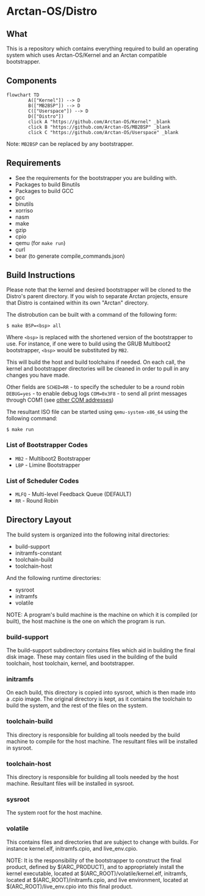 # Arctan-OS/Distro

## What
This is a repository which contains everything required to build an operating system which
uses Arctan-OS/Kernel and an Arctan compatible bootstrapper.

## Components
```mermaid
flowchart TD
        A(["Kernel"]) --> D
        B(["MB2BSP"]) --> D
        C(["Userspace"]) --> D
        D(["Distro"])
        click A "https://github.com/Arctan-OS/Kernel" _blank
        click B "https://github.com/Arctan-OS/MB2BSP" _blank
        click C "https://github.com/Arctan-OS/Userspace" _blank
```

Note: `MB2BSP` can be replaced by any bootstrapper.

## Requirements
* See the requirements for the bootstrapper you are building with.
* Packages to build Binutils
* Packages to build GCC
* gcc
* binutils
* xorriso
* nasm
* make
* gzip
* cpio
* qemu (for `make run`)
* curl
* bear (to generate compile_commands.json)

## Build Instructions
Please note that the kernel and desired bootstrapper will be cloned to the Distro's
parent directory. If you wish to separate Arctan projects, ensure that Distro is contained
within its own "Arctan" directory.

The distrobution can be built with a command of the following form:

```shell
$ make BSP=<bsp> all
```

Where `<bsp>` is replaced with the shortened version of the bootstrapper to use.
For instance, if one were to build using the GRUB Multiboot2 bootstrapper, `<bsp>` would
be substituted by `MB2`.

This will build the host and build toolchains if needed. On each call, the kernel and
bootstrapper directories will be cleaned in order to pull in any changes you have made.

Other fields are
`SCHED=RR` - to specify the scheduler to be a round robin
`DEBUG=yes` - to enable debug logs
`COM=0x3F8` - to send all print messages through COM1 (see [other COM addresses](https://osdev.wiki/wiki/Serial_Ports#Port_Addresses))

The resultant ISO file can be started using `qemu-system-x86_64` using the following
command:

```shell
$ make run
```

### List of Bootstrapper Codes
* `MB2` - Multiboot2 Bootstrapper
* `LBP` - Limine Bootstrapper

### List of Scheduler Codes
* `MLFQ` - Multi-level Feedback Queue (DEFAULT)
* `RR` - Round Robin

## Directory Layout

The build system is organized into the following inital directories:
* build-support
* initramfs-constant
* toolchain-build
* toolchain-host

And the following runtime directories:
* sysroot
* initramfs
* volatile

NOTE: A program's build machine is the machine on which it is compiled (or built), the host machine
is the one on which the program is run.

### build-support

The build-support subdirectory contains files which aid in building the final disk image. These
may contain files used in the building of the build toolchain, host toolchain, kernel, and bootstrapper.

### initramfs

On each build, this directory is copied into sysroot, which is then made into a .cpio image. The original directory
is kept, as it contains the toolchain to build the system, and the rest of the files on the system.

### toolchain-build

This directory is responsible for building all tools needed by the build machine to compile for the host machine. The 
resultant files will be installed in sysroot.

### toolchain-host

This directory is responsible for building all tools needed by the host machine. Resultant files will be installed in sysroot.

### sysroot 

The system root for the host machine.

### volatile

This contains files and directories that are subject to change with builds. For instance kernel.elf, initramfs.cpio, and
live_env.cpio.

NOTE: It is the responsibility of the bootstrapper to construct the final product, defined by \$(ARC_PRODUCT),
and to appropriately install the kernel executable, located at \$(ARC_ROOT)/volatile/kernel.elf, initramfs,
located at \$(ARC_ROOT)/initramfs.cpio, and live environment, located at \$(ARC_ROOT)/live_env.cpio into this final product.
